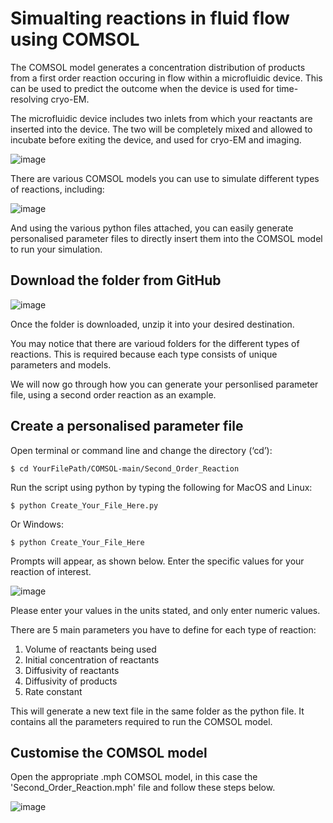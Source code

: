 # Simualting reactions in fluid flow using COMSOL

The COMSOL model generates a concentration distribution of products from a first order reaction occuring in flow within a microfluidic device. This can be used to predict the outcome when the device is used for time-resolving cryo-EM.

The microfluidic device includes two inlets from which your reactants are inserted into the device. The two will be completely mixed and allowed to incubate before exiting the device, and used for cryo-EM and imaging.

![image](https://i.postimg.cc/q7qXwKQd/Screenshot-2021-07-03-at-16-41-47.png)

There are various COMSOL models you can use to simulate different types of reactions, including:

![image](https://i.postimg.cc/FKxzYC0r/Screenshot-2021-07-03-at-16-50-50.png)

And using the various python files attached, you can easily generate personalised parameter files to directly insert them into the COMSOL model to run your simulation. 

Download the folder from GitHub
-------------------
![image](https://i.postimg.cc/V6CCdWsD/Screenshot-2021-07-03-at-16-54-58.png)

Once the folder is downloaded, unzip it into your desired destination.

You may notice that there are varioud folders for the different types of reactions. This is required because each type consists of unique parameters and models. 

We will now go through how you can generate your personlised parameter file, using a second order reaction as an example.

Create a personalised parameter file
-------------------

Open terminal or command line and change the directory (‘cd’):

	$ cd YourFilePath/COMSOL-main/Second_Order_Reaction 
 
Run the script using python by typing the following for MacOS and Linux:

	$ python Create_Your_File_Here.py
	
Or Windows:
  
	$ python Create_Your_File_Here


Prompts will appear, as shown below. Enter the specific values for your reaction of interest.

![image](https://i.postimg.cc/qMv4MMv5/Screenshot-2021-07-03-at-17-09-06.png)

Please enter your values in the units stated, and only enter numeric values.

There are 5 main parameters you have to define for each type of reaction:

1) Volume of reactants being used
2) Initial concentration of reactants
3) Diffusivity of reactants
4) Diffusivity of products
5) Rate constant

This will generate a new text file in the same folder as the python file. It contains all the parameters required to run the COMSOL model.

Customise the COMSOL model
-------------------

Open the appropriate .mph COMSOL model, in this case the 'Second_Order_Reaction.mph' file and follow these steps below.

![image](https://i.postimg.cc/85sLPwyC/Screenshot-2021-07-03-at-18-41-43.png)
